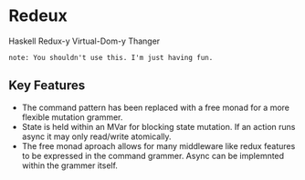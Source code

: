 # Redeux
Haskell Redux-y Virtual-Dom-y Thanger

`note: You shouldn't use this. I'm just having fun.`

## Key Features
- The command pattern has been replaced with a free monad for a more flexible mutation grammer.
- State is held within an MVar for blocking state mutation. If an action runs async it may only read/write atomically.
- The free monad aproach allows for many middleware like redux features to be expressed in the command grammer. Async can be implemnted within the grammer itself.
